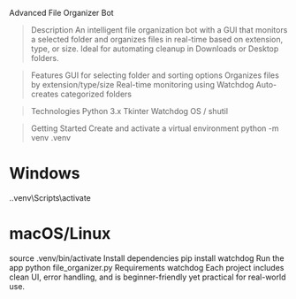Advanced File Organizer Bot

>Description
An intelligent file organization bot with a GUI that monitors a selected folder and organizes files in real-time
based on extension, type, or size. Ideal for automating cleanup in Downloads or Desktop folders.

>Features
GUI for selecting folder and sorting options
Organizes files by extension/type/size
Real-time monitoring using Watchdog
Auto-creates categorized folders

>Technologies
Python 3.x
Tkinter
Watchdog
OS / shutil

>Getting Started
Create and activate a virtual environment
python -m venv .venv
# Windows
.\.venv\Scripts\activate
# macOS/Linux
source .venv/bin/activate
Install dependencies
pip install watchdog
Run the app
python file_organizer.py
Requirements
watchdog
Each project includes clean UI, error handling, and is beginner-friendly yet practical for real-world use.

